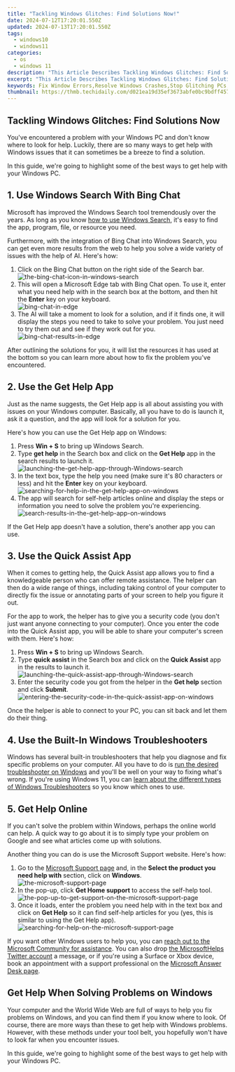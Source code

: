 ```yaml
---
title: "Tackling Windows Glitches: Find Solutions Now!"
date: 2024-07-12T17:20:01.550Z
updated: 2024-07-13T17:20:01.550Z
tags:
  - windows10
  - windows11
categories:
  - os
  - windows 11
description: "This Article Describes Tackling Windows Glitches: Find Solutions Now!"
excerpt: "This Article Describes Tackling Windows Glitches: Find Solutions Now!"
keywords: Fix Window Errors,Resolve Windows Crashes,Stop Glitching PCs,Eliminate Software Faults,Eradicate OS Bugs,Address System Freezes,Quick Glitch Remedies
thumbnail: https://thmb.techidaily.com/d021ea19d35ef3673abfe0bc9bdff457eb34791e55514d7bc0ce5bafaca00aee.jpg
---
```


## Tackling Windows Glitches: Find Solutions Now

 You've encountered a problem with your Windows PC and don't know where to look for help. Luckily, there are so many ways to get help with Windows issues that it can sometimes be a breeze to find a solution.

 In this guide, we're going to highlight some of the best ways to get help with your Windows PC.

## 1\. Use Windows Search With Bing Chat

 Microsoft has improved the Windows Search tool tremendously over the years. As long as you know [how to use Windows Search](https://www.makeuseof.com/windows-search-use-guide/), it's easy to find the app, program, file, or resource you need.

 Furthermore, with the integration of Bing Chat into Windows Search, you can get even more results from the web to help you solve a wide variety of issues with the help of AI. Here's how:

1. Click on the Bing Chat button on the right side of the Search bar.  
![the-bing-chat-icon-in-windows-search](https://static1.makeuseofimages.com/wordpress/wp-content/uploads/wm/2023/08/the-bing-chat-icon-in-windows-search.jpg)
2. This will open a Microsoft Edge tab with Bing Chat open. To use it, enter what you need help with in the search box at the bottom, and then hit the **Enter** key on your keyboard.  
![bing-chat-in-edge](https://static1.makeuseofimages.com/wordpress/wp-content/uploads/wm/2023/08/bing-chat-in-edge.jpg)
3. The AI will take a moment to look for a solution, and if it finds one, it will display the steps you need to take to solve your problem. You just need to try them out and see if they work out for you.  
![bing-chat-results-in-edge](https://static1.makeuseofimages.com/wordpress/wp-content/uploads/wm/2023/08/bing-chat-results-in-edge.jpg)

 After outlining the solutions for you, it will list the resources it has used at the bottom so you can learn more about how to fix the problem you've encountered.

## 2\. Use the Get Help App

 Just as the name suggests, the Get Help app is all about assisting you with issues on your Windows computer. Basically, all you have to do is launch it, ask it a question, and the app will look for a solution for you.

 Here's how you can use the Get Help app on Windows:

1. Press **Win + S** to bring up Windows Search.
2. Type **get help** in the Search box and click on the **Get Help** app in the search results to launch it.  
![launching-the-get-help-app-through-Windows-search](https://static1.makeuseofimages.com/wordpress/wp-content/uploads/wm/2023/08/launching-the-get-help-app-through-windows-search.jpg)
3. In the text box, type the help you need (make sure it's 80 characters or less) and hit the **Enter** key on your keyboard.  
![searching-for-help-in-the-get-help-app-on-windows](https://static1.makeuseofimages.com/wordpress/wp-content/uploads/wm/2023/08/searching-for-help-in-the-get-help-app-on-windows.jpg)
4. The app will search for self-help articles online and display the steps or information you need to solve the problem you're experiencing.  
![search-results-in-the-get-help-app-on-windows](https://static1.makeuseofimages.com/wordpress/wp-content/uploads/wm/2023/08/search-results-in-the-get-help-app-on-windows.jpg)

 If the Get Help app doesn't have a solution, there's another app you can use.

## 3\. Use the Quick Assist App

 When it comes to getting help, the Quick Assist app allows you to find a knowledgeable person who can offer remote assistance. The helper can then do a wide range of things, including taking control of your computer to directly fix the issue or annotating parts of your screen to help you figure it out.

 For the app to work, the helper has to give you a security code (you don't just want anyone connecting to your computer). Once you enter the code into the Quick Assist app, you will be able to share your computer's screen with them. Here's how:

1. Press **Win + S** to bring up Windows Search.
2. Type **quick assist** in the Search box and click on the **Quick Assist** app in the results to launch it.  
![launching-the-quick-assist-app-through-Windows-search](https://static1.makeuseofimages.com/wordpress/wp-content/uploads/wm/2023/08/launching-the-quick-assist-app-through-windows-search.jpg)
3. Enter the security code you got from the helper in the **Get help** section and click **Submit**.  
![entering-the-security-code-in-the-quick-assist-app-on-windows](https://static1.makeuseofimages.com/wordpress/wp-content/uploads/wm/2023/08/entering-the-security-code-in-the-quick-assist-app-on-windows.jpg)

 Once the helper is able to connect to your PC, you can sit back and let them do their thing.

## 4\. Use the Built-In Windows Troubleshooters

 Windows has several built-in troubleshooters that help you diagnose and fix specific problems on your computer. All you have to do is [run the desired troubleshooter on Windows](https://www.makeuseof.com/run-troubleshooter-windows-10-11/) and you'll be well on your way to fixing what's wrong. If you're using Windows 11, you can [learn about the different types of Windows Troubleshooters](https://www.makeuseof.com/run-troubleshooter-windows-10-11/) so you know which ones to use.

## 5\. Get Help Online

 If you can't solve the problem within Windows, perhaps the online world can help. A quick way to go about it is to simply type your problem on Google and see what articles come up with solutions.

 Another thing you can do is use the Microsoft Support website. Here's how:

1. Go to the [Microsoft Support page](https://support.microsoft.com/contactus?ContactUsExperienceEntryPointAssetId=S.HP.windows) and, in the **Select the product you need help with** section, click on **Windows**.  
![the-microsoft-support-page](https://static1.makeuseofimages.com/wordpress/wp-content/uploads/wm/2023/08/the-microsoft-support-page.jpg)
2. In the pop-up, click **Get Home support** to access the self-help tool.  
![the-pop-up-to-get-support-on-the-microsoft-support-page](https://static1.makeuseofimages.com/wordpress/wp-content/uploads/wm/2023/08/the-pop-up-to-get-support-on-the-microsoft-support-page.jpg)
3. Once it loads, enter the problem you need help with in the text box and click on **Get Help** so it can find self-help articles for you (yes, this is similar to using the Get Help app).  
![searching-for-help-on-the-microsoft-support-page](https://static1.makeuseofimages.com/wordpress/wp-content/uploads/wm/2023/08/searching-for-help-on-the-microsoft-support-page.jpg)

 If you want other Windows users to help you, you can [reach out to the Microsoft Community for assistance](https://www.makeuseof.com/how-to-use-the-microsoft-community-to-solve-your-windows-problem/). You can also drop [the MicrosoftHelps Twitter account](https://twitter.com/MicrosoftHelps) a message, or if you're using a Surface or Xbox device, book an appointment with a support professional on the [Microsoft Answer Desk page](https://www.microsoft.com/en-us/store/locations/answer-desk).

## Get Help When Solving Problems on Windows

 Your computer and the World Wide Web are full of ways to help you fix problems on Windows, and you can find them if you know where to look. Of course, there are more ways than these to get help with Windows problems. However, with these methods under your tool belt, you hopefully won't have to look far when you encounter issues.

 In this guide, we're going to highlight some of the best ways to get help with your Windows PC.



<ins class="adsbygoogle"
      style="display:block"
      data-ad-client="ca-pub-7571918770474297"
      data-ad-slot="8358498916"
      data-ad-format="auto"
      data-full-width-responsive="true"></ins>

